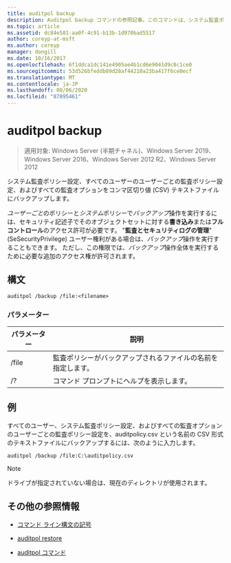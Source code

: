 ```yaml
---
title: auditpol backup
description: Auditpol backup コマンドの参照記事。このコマンドは、システム監査ポリシー設定、すべてのユーザーのユーザーごとの監査ポリシー設定、およびすべての監査オプションをコンマ区切り値 (CSV) テキストファイルにバックアップします。
ms.topic: article
ms.assetid: dc84e581-aa0f-4c91-b13b-1d970bad5517
author: coreyp-at-msft
ms.author: coreyp
manager: dongill
ms.date: 10/16/2017
ms.openlocfilehash: 6f1ddca1dc141e4905ae4b1cd6e9041d9c8c1ce0
ms.sourcegitcommit: 53d526bfeddb89d28af44210a23ba417f6ce0ecf
ms.translationtype: MT
ms.contentlocale: ja-JP
ms.lasthandoff: 08/06/2020
ms.locfileid: "87895461"
---
```

# <a name="auditpol-backup"></a>auditpol backup

> 適用対象: Windows Server (半期チャネル)、Windows Server 2019、Windows Server 2016、Windows Server 2012 R2、Windows Server 2012

システム監査ポリシー設定、すべてのユーザーのユーザーごとの監査ポリシー設定、およびすべての監査オプションをコンマ区切り値 (CSV) テキストファイルにバックアップします。

*ユーザーごと*のポリシーと*システム*ポリシーで*バックアップ*操作を実行するには、セキュリティ記述子でそのオブジェクトセットに対する**書き込み**または**フルコントロール**のアクセス許可が必要です。 "**監査とセキュリティログの管理**" (SeSecurityPrivilege) ユーザー権利がある場合は、*バックアップ*操作を実行することもできます。 ただし、この権限では、*バックアップ*操作全体を実行するために必要な追加のアクセス権が許可されます。

## <a name="syntax"></a>構文

```
auditpol /backup /file:<filename>
```

### <a name="parameters"></a>パラメーター

| パラメーター | 説明 |
|-----------|------------- |
| /file | 監査ポリシーがバックアップされるファイルの名前を指定します。 |
| /? | コマンド プロンプトにヘルプを表示します。 |

## <a name="examples"></a>例

すべてのユーザー、システム監査ポリシー設定、およびすべての監査オプションのユーザーごとの監査ポリシー設定を、auditpolicy.csv という名前の CSV 形式のテキストファイルにバックアップするには、次のように入力します。

```
auditpol /backup /file:C:\auditpolicy.csv
```

> [!NOTE]
> ドライブが指定されていない場合は、現在のディレクトリが使用されます。

## <a name="additional-references"></a>その他の参照情報

- [コマンド ライン構文の記号](command-line-syntax-key.md)

- [auditpol restore](auditpol-restore.md)

- [auditpol コマンド](auditpol.md)
